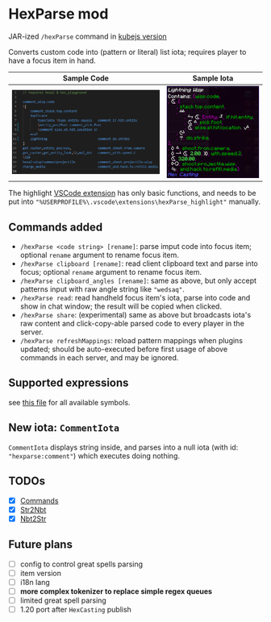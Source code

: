 # HexParse mod

JAR-ized `/hexParse` command
in [kubejs version](https://github.com/YukkuriC/hex_playground/blob/main/server_scripts/Parser.js)

Converts custom code into (pattern or literal) list iota; requires player to have a focus item in hand.

| Sample Code                           | Sample Iota                           |
|---------------------------------------|---------------------------------------|
| ![Sample Code](img/sample%20code.png) | ![Sample Iota](img/sample%20iota.png) |

The
highlight [VSCode extension](https://github.com/YukkuriC/hexParse_scripts/tree/main/.vscode/extensions/hexParse_highlight)
has only basic functions, and needs to be put into `"%USERPROFILE%\.vscode\extensions\hexParse_highlight"` manually.

## Commands added

- `/hexParse <code string> [rename]`: parse imput code into focus item; optional `rename` argument to rename focus item.
- `/hexParse clipboard [rename]`: read client clipboard text and parse into focus; optional `rename` argument to rename
  focus item.
- `/hexParse clipboard_angles [rename]`: same as above, but only accept patterns input with raw angle string like
  `"wedsaq"`.
- `/hexParse read`: read handheld focus item's iota, parse into code and show in chat window; the result will be copied
  when clicked.
- `/hexParse share`: (experimental) same as above but broadcasts iota's raw content and click-copy-able parsed code to
  every player in the server.
- `/hexParse refreshMappings`: reload pattern mappings when plugins updated; should be auto-executed before first usage
  of above commands in each server, and may be ignored.

## Supported expressions

see [this file](SYNTAX.md) for all available symbols.

## New iota: `CommentIota`

`CommentIota` displays string inside, and parses into a null iota (with id: `"hexparse:comment"`) which executes doing
nothing.

## TODOs

* [x] [Commands](common/src/main/java/io/yukkuric/hexparse/commands/TODO.md)
* [x] [Str2Nbt](common/src/main/java/io/yukkuric/hexparse/parsers/str2nbt/TODO.md)
* [x] [Nbt2Str](common/src/main/java/io/yukkuric/hexparse/parsers/nbt2str/TODO.md)

## Future plans

* [ ] config to control great spells parsing
* [ ] item version
* [ ] i18n lang
* [ ] **more complex tokenizer to replace simple regex queues**
* [ ] limited great spell parsing
* [ ] 1.20 port after `HexCasting` publish
